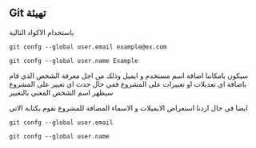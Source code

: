 ## Git تهيئة 
باستخدام الاكواد التالية

`git confg --global user.email example@ex.com`

`git confg --global user.name Example`

 سيكون بامكاننا اضافة اسم مستخدم و ايميل وذلك من اجل معرفة الشخص الذي قام باضافة اي تعديلات او تغييرات على المشروع ففي حال حدث اي تغيير على المشروع سيظهر اسم الشخص المعني بالتغيير 

ايضا في حال اردنا استعراض الايميلات و الاسماء المضافة للمشروع نقوم بكتابة الاتي

`git confg --global user.email`

`git confg --global user.name`
